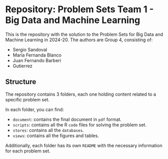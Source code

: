 # Repository: Problem Sets Team 1 - Big Data and Machine Learning

This is the repository with the solution to the Problem Sets for Big Data and Machine Learning in 2024-20. The authors are Group 4, consisting of:
- Sergio Sandoval
- María Fernanda Blanco
- Juan Fernando Barberi
- Gutierrez

## Structure

The repository contains 3 folders, each one holding content related to a specific problem set.

In each folder, you can find:

- `document`: contains the final document in `pdf` format.
- `scripts`: contains all the R `code` files for solving the problem set.
- `stores`: contains all the `databases`.
- `views`: contains all the figures and tables.

Additionally, each folder has its own `README` with the necessary information for each problem set.